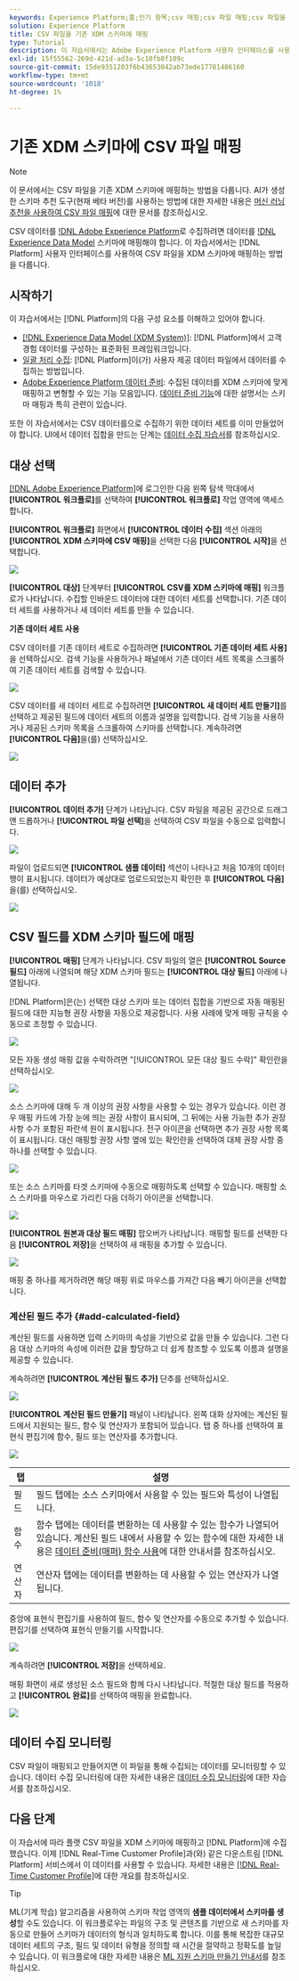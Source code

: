 ```yaml
---
keywords: Experience Platform;홈;인기 항목;csv 매핑;csv 파일 매핑;csv 파일을 xdm으로 매핑;csv를 xdm으로 매핑;ui 안내서;
solution: Experience Platform
title: CSV 파일을 기존 XDM 스키마에 매핑
type: Tutorial
description: 이 자습서에서는 Adobe Experience Platform 사용자 인터페이스를 사용하여 CSV 파일을 기존 XDM 스키마에 매핑하는 방법을 다룹니다.
exl-id: 15f55562-269d-421d-ad3a-5c10fb8f109c
source-git-commit: 15de9351203f6b43653042ab73ede17781486160
workflow-type: tm+mt
source-wordcount: '1018'
ht-degree: 1%

---
```


# 기존 XDM 스키마에 CSV 파일 매핑

>[!NOTE]
>
>이 문서에서는 CSV 파일을 기존 XDM 스키마에 매핑하는 방법을 다룹니다. AI가 생성한 스키마 추천 도구(현재 베타 버전)를 사용하는 방법에 대한 자세한 내용은 [머신 러닝 추천을 사용하여 CSV 파일 매핑](./recommendations.md)에 대한 문서를 참조하십시오.

CSV 데이터를 [!DNL Adobe Experience Platform](으)로 수집하려면 데이터를 [!DNL Experience Data Model](XDM) 스키마에 매핑해야 합니다. 이 자습서에서는 [!DNL Platform] 사용자 인터페이스를 사용하여 CSV 파일을 XDM 스키마에 매핑하는 방법을 다룹니다.

## 시작하기

이 자습서에서는 [!DNL Platform]의 다음 구성 요소를 이해하고 있어야 합니다.

- [[!DNL Experience Data Model (XDM System)]](../../../xdm/home.md): [!DNL Platform]에서 고객 경험 데이터를 구성하는 표준화된 프레임워크입니다.
- [일괄 처리 수집](../../batch-ingestion/overview.md): [!DNL Platform]이(가) 사용자 제공 데이터 파일에서 데이터를 수집하는 방법입니다.
- [Adobe Experience Platform 데이터 준비](../../batch-ingestion/overview.md): 수집된 데이터를 XDM 스키마에 맞게 매핑하고 변형할 수 있는 기능 모음입니다. [데이터 준비 기능](../../../data-prep/functions.md)에 대한 설명서는 스키마 매핑과 특히 관련이 있습니다.

또한 이 자습서에서는 CSV 데이터를으로 수집하기 위한 데이터 세트를 이미 만들었어야 합니다. UI에서 데이터 집합을 만드는 단계는 [데이터 수집 자습서](../ingest-batch-data.md)를 참조하십시오.

## 대상 선택

[[!DNL Adobe Experience Platform]](https://platform.adobe.com)에 로그인한 다음 왼쪽 탐색 막대에서 **[!UICONTROL 워크플로]**&#x200B;를 선택하여 **[!UICONTROL 워크플로]** 작업 영역에 액세스합니다.

**[!UICONTROL 워크플로]** 화면에서 **[!UICONTROL 데이터 수집]** 섹션 아래의 **[!UICONTROL XDM 스키마에 CSV 매핑]**&#x200B;을 선택한 다음 **[!UICONTROL 시작]**&#x200B;을 선택합니다.

![](../../images/tutorials/map-a-csv-file/workflows.png)

**[!UICONTROL 대상]** 단계부터 **[!UICONTROL CSV를 XDM 스키마에 매핑]** 워크플로가 나타납니다. 수집할 인바운드 데이터에 대한 데이터 세트를 선택합니다. 기존 데이터 세트를 사용하거나 새 데이터 세트를 만들 수 있습니다.

**기존 데이터 세트 사용**

CSV 데이터를 기존 데이터 세트로 수집하려면 **[!UICONTROL 기존 데이터 세트 사용]**&#x200B;을 선택하십시오. 검색 기능을 사용하거나 패널에서 기존 데이터 세트 목록을 스크롤하여 기존 데이터 세트를 검색할 수 있습니다.

![](../../images/tutorials/map-a-csv-file/use-existing-dataset.png)

CSV 데이터를 새 데이터 세트로 수집하려면 **[!UICONTROL 새 데이터 세트 만들기]**&#x200B;를 선택하고 제공된 필드에 데이터 세트의 이름과 설명을 입력합니다. 검색 기능을 사용하거나 제공된 스키마 목록을 스크롤하여 스키마를 선택합니다. 계속하려면 **[!UICONTROL 다음]**&#x200B;을(를) 선택하십시오.

![](../../images/tutorials/map-a-csv-file/create-new-dataset.png)

## 데이터 추가

**[!UICONTROL 데이터 추가]** 단계가 나타납니다. CSV 파일을 제공된 공간으로 드래그 앤 드롭하거나 **[!UICONTROL 파일 선택]**&#x200B;을 선택하여 CSV 파일을 수동으로 입력합니다.

![](../../images/tutorials/map-a-csv-file/add-data.png)

파일이 업로드되면 **[!UICONTROL 샘플 데이터]** 섹션이 나타나고 처음 10개의 데이터 행이 표시됩니다. 데이터가 예상대로 업로드되었는지 확인한 후 **[!UICONTROL 다음]**&#x200B;을(를) 선택하십시오.

![](../../images/tutorials/map-a-csv-file/sample-data.png)

## CSV 필드를 XDM 스키마 필드에 매핑

**[!UICONTROL 매핑]** 단계가 나타납니다. CSV 파일의 열은 **[!UICONTROL Source 필드]** 아래에 나열되며 해당 XDM 스키마 필드는 **[!UICONTROL 대상 필드]** 아래에 나열됩니다.

[!DNL Platform]은(는) 선택한 대상 스키마 또는 데이터 집합을 기반으로 자동 매핑된 필드에 대한 지능형 권장 사항을 자동으로 제공합니다. 사용 사례에 맞게 매핑 규칙을 수동으로 조정할 수 있습니다.

![](../../images/tutorials/map-a-csv-file/mapping-with-suggestions.png)

모든 자동 생성 매핑 값을 수락하려면 &quot;[!UICONTROL 모든 대상 필드 수락]&quot; 확인란을 선택하십시오.

![](../../images/tutorials/map-a-csv-file/filled-mapping-with-suggestions.png)

소스 스키마에 대해 두 개 이상의 권장 사항을 사용할 수 있는 경우가 있습니다. 이런 경우 매핑 카드에 가장 눈에 띄는 권장 사항이 표시되며, 그 뒤에는 사용 가능한 추가 권장 사항 수가 포함된 파란색 원이 표시됩니다. 전구 아이콘을 선택하면 추가 권장 사항 목록이 표시됩니다. 대신 매핑할 권장 사항 옆에 있는 확인란을 선택하여 대체 권장 사항 중 하나를 선택할 수 있습니다.

![](../../images/tutorials/map-a-csv-file/multiple-recommendations.png)

또는 소스 스키마를 타겟 스키마에 수동으로 매핑하도록 선택할 수 있습니다. 매핑할 소스 스키마를 마우스로 가리킨 다음 더하기 아이콘을 선택합니다.

![](../../images/tutorials/map-a-csv-file/mapping-with-suggestions-and-buttons.png)

**[!UICONTROL 원본과 대상 필드 매핑]** 팝오버가 나타납니다. 매핑할 필드를 선택한 다음 **[!UICONTROL 저장]**&#x200B;을 선택하여 새 매핑을 추가할 수 있습니다.

![](../../images/tutorials/map-a-csv-file/manual-mapping.png)

매핑 중 하나를 제거하려면 해당 매핑 위로 마우스를 가져간 다음 빼기 아이콘을 선택합니다.

### 계산된 필드 추가 {#add-calculated-field}

계산된 필드를 사용하면 입력 스키마의 속성을 기반으로 값을 만들 수 있습니다. 그런 다음 대상 스키마의 속성에 이러한 값을 할당하고 더 쉽게 참조할 수 있도록 이름과 설명을 제공할 수 있습니다.

계속하려면 **[!UICONTROL 계산된 필드 추가]** 단추를 선택하십시오.

![](../../images/tutorials/map-a-csv-file/add-calculated-field.png)

**[!UICONTROL 계산된 필드 만들기]** 패널이 나타납니다. 왼쪽 대화 상자에는 계산된 필드에서 지원되는 필드, 함수 및 연산자가 포함되어 있습니다. 탭 중 하나를 선택하여 표현식 편집기에 함수, 필드 또는 연산자를 추가합니다.

![](../../images/tutorials/map-a-csv-file/create-calculated-fields.png)

| 탭 | 설명 |
| --------- | ----------- |
| 필드 | 필드 탭에는 소스 스키마에서 사용할 수 있는 필드와 특성이 나열됩니다. |
| 함수 | 함수 탭에는 데이터를 변환하는 데 사용할 수 있는 함수가 나열되어 있습니다. 계산된 필드 내에서 사용할 수 있는 함수에 대한 자세한 내용은 [데이터 준비(매퍼) 함수 사용](../../../data-prep/functions.md)에 대한 안내서를 참조하십시오. |
| 연산자 | 연산자 탭에는 데이터를 변환하는 데 사용할 수 있는 연산자가 나열됩니다. |

중앙에 표현식 편집기를 사용하여 필드, 함수 및 연산자를 수동으로 추가할 수 있습니다. 편집기를 선택하여 표현식 만들기를 시작합니다.

![](../../images/tutorials/map-a-csv-file/create-calculated-field.png)

계속하려면 **[!UICONTROL 저장]**&#x200B;을 선택하세요.

매핑 화면이 새로 생성된 소스 필드와 함께 다시 나타납니다. 적절한 대상 필드를 적용하고 **[!UICONTROL 완료]**&#x200B;를 선택하여 매핑을 완료합니다.

![](../../images/tutorials/map-a-csv-file/new-calculated-field.png)

## 데이터 수집 모니터링

CSV 파일이 매핑되고 만들어지면 이 파일을 통해 수집되는 데이터를 모니터링할 수 있습니다. 데이터 수집 모니터링에 대한 자세한 내용은 [데이터 수집 모니터링](../../../ingestion/quality/monitor-data-ingestion.md)에 대한 자습서를 참조하십시오.

## 다음 단계

이 자습서에 따라 플랫 CSV 파일을 XDM 스키마에 매핑하고 [!DNL Platform]에 수집했습니다. 이제 [!DNL Real-Time Customer Profile]과(와) 같은 다운스트림 [!DNL Platform] 서비스에서 이 데이터를 사용할 수 있습니다. 자세한 내용은 [[!DNL Real-Time Customer Profile]](../../../profile/home.md)에 대한 개요를 참조하십시오.

>[!TIP]
>
>ML(기계 학습) 알고리즘을 사용하여 스키마 작업 영역의 **샘플 데이터에서 스키마를 생성**&#x200B;할 수도 있습니다. 이 워크플로우는 파일의 구조 및 콘텐츠를 기반으로 새 스키마를 자동으로 만들어 스키마가 데이터의 형식과 일치하도록 합니다. 이를 통해 복잡한 대규모 데이터 세트의 구조, 필드 및 데이터 유형을 정의할 때 시간을 절약하고 정확도를 높일 수 있습니다. 이 워크플로에 대한 자세한 내용은 [ML 지원 스키마 만들기 안내서](../../../xdm/ui/ml-assisted-schema-creation.md)를 참조하십시오.
